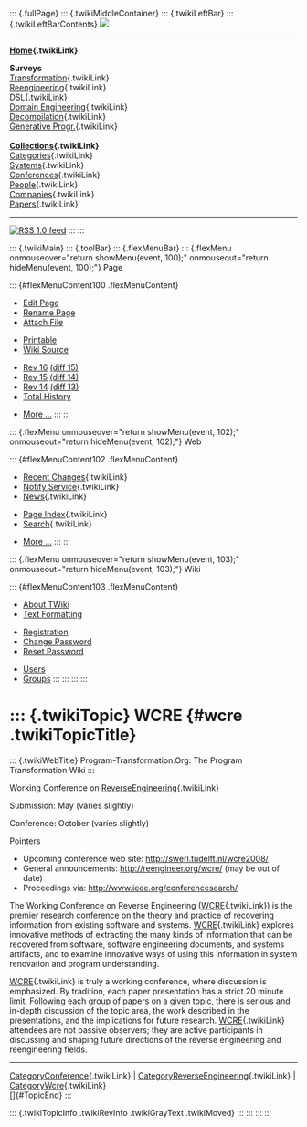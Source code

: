 ::: {.fullPage}
::: {.twikiMiddleContainer}
::: {.twikiLeftBar}
::: {.twikiLeftBarContents}
![](../pub/transformation.gif)

------------------------------------------------------------------------

**[Home](WebHome){.twikiLink}**

**Surveys**\
[Transformation](ProgramTransformation){.twikiLink}\
[Reengineering](ReengineeringWiki){.twikiLink}\
[DSL](DomainSpecificLanguages){.twikiLink}\
[Domain Engineering](DomainEngineering){.twikiLink}\
[Decompilation](DeCompilation){.twikiLink}\
[Generative Progr.](GenerativeProgrammingWiki){.twikiLink}\
\
**[Collections](CategoryCollection){.twikiLink}**\
[Categories](CategoryCategory){.twikiLink}\
[Systems](TransformationSystems){.twikiLink}\
[Conferences](TransformationConferences){.twikiLink}\
[People](TransformationPeople){.twikiLink}\
[Companies](TransformationCompanies){.twikiLink}\
[Papers](CategoryPaper){.twikiLink}

------------------------------------------------------------------------

[![](../pub/rss.gif "RSS 1.0 feed")](WebRss@skin=rss)
:::
:::

::: {.twikiMain}
::: {.toolBar}
::: {.flexMenuBar}
::: {.flexMenu onmouseover="return showMenu(event, 100);" onmouseout="return hideMenu(event, 100);"}
Page

::: {#flexMenuContent100 .flexMenuContent}
-   [Edit
    Page](http://www.program-transformation.org/edit/Transform/WCRE?t=1536826276)
-   [Rename
    Page](http://www.program-transformation.org/rename/Transform/WCRE)
-   [Attach
    File](http://www.program-transformation.org/attach/Transform/WCRE)

<!-- -->

-   [Printable](http://www.program-transformation.org/view/Transform/WCRE?skin=print.pattern)
-   [Wiki
    Source](http://www.program-transformation.org/view/Transform/WCRE?skin=text&raw=on&contenttype=text/plain)

<!-- -->

-   [Rev
    16](http://www.program-transformation.org/view/Transform/WCRE?rev=1.16)
    [(diff 15)](http://www.program-transformation.org/rdiff/Transform/WCRE?rev1=1.16&rev2=1.15)
-   [Rev
    15](http://www.program-transformation.org/view/Transform/WCRE?rev=1.15)
    [(diff 14)](http://www.program-transformation.org/rdiff/Transform/WCRE?rev1=1.15&rev2=1.14)
-   [Rev
    14](http://www.program-transformation.org/view/Transform/WCRE?rev=1.14)
    [(diff 13)](http://www.program-transformation.org/rdiff/Transform/WCRE?rev1=1.14&rev2=1.13)
-   [Total
    History](http://www.program-transformation.org/rdiff/Transform/WCRE)

<!-- -->

-   [More
    \...](http://www.program-transformation.org/oops/Transform/WCRE?template=oopsmore&param1=1.16&param2=1.16)
:::
:::

::: {.flexMenu onmouseover="return showMenu(event, 102);" onmouseout="return hideMenu(event, 102);"}
Web

::: {#flexMenuContent102 .flexMenuContent}
-   [Recent Changes](WebChanges){.twikiLink}
-   [Notify Service](WebNotify){.twikiLink}
-   [News](WebNews){.twikiLink}

<!-- -->

-   [Page Index](WebIndex){.twikiLink}
-   [Search](WebSearch){.twikiLink}

<!-- -->

-   [More
    \...](http://www.program-transformation.org/oops/Transform/WCRE?template=oopsmore&param1=1.16&param2=1.16)
:::
:::

::: {.flexMenu onmouseover="return showMenu(event, 103);" onmouseout="return hideMenu(event, 103);"}
Wiki

::: {#flexMenuContent103 .flexMenuContent}
-   [About
    TWiki](http://www.program-transformation.org/view/TWiki/WebHome)
-   [Text
    Formatting](http://www.program-transformation.org/view/TWiki/TextFormattingRules)

<!-- -->

-   [Registration](http://www.program-transformation.org/view/TWiki/TWikiRegistration)
-   [Change
    Password](http://www.program-transformation.org/view/TWiki/ChangePassword)
-   [Reset
    Password](http://www.program-transformation.org/view/TWiki/ResetPassword)

<!-- -->

-   [Users](http://www.program-transformation.org/view/Main/TWikiUsers)
-   [Groups](http://www.program-transformation.org/view/Main/TWikiGroups)
:::
:::
:::
:::

::: {.twikiTopic}
WCRE {#wcre .twikiTopicTitle}
====

::: {.twikiWebTitle}
Program-Transformation.Org: The Program Transformation Wiki
:::

Working Conference on
[ReverseEngineering](ReverseEngineering){.twikiLink}

Submission: May (varies slightly)

Conference: October (varies slightly)

Pointers

-   Upcoming conference web site: <http://swerl.tudelft.nl/wcre2008/>
-   General announcements: <http://reengineer.org/wcre/> (may be out of
    date)
-   Proceedings via: <http://www.ieee.org/conferencesearch/>

The Working Conference on Reverse Engineering ([WCRE](WCRE){.twikiLink})
is the premier research conference on the theory and practice of
recovering information from existing software and systems.
[WCRE](WCRE){.twikiLink} explores innovative methods of extracting the
many kinds of information that can be recovered from software, software
engineering documents, and systems artifacts, and to examine innovative
ways of using this information in system renovation and program
understanding.

[WCRE](WCRE){.twikiLink} is truly a working conference, where discussion
is emphasized. By tradition, each paper presentation has a strict 20
minute limit. Following each group of papers on a given topic, there is
serious and in-depth discussion of the topic area, the work described in
the presentations, and the implications for future research.
[WCRE](WCRE){.twikiLink} attendees are not passive observers; they are
active participants in discussing and shaping future directions of the
reverse engineering and reengineering fields.

------------------------------------------------------------------------

[CategoryConference](CategoryConference){.twikiLink} \|
[CategoryReverseEngineering](CategoryReverseEngineering){.twikiLink} \|
[CategoryWcre](CategoryWcre){.twikiLink}\
[]{#TopicEnd}
:::

::: {.twikiTopicInfo .twikiRevInfo .twikiGrayText .twikiMoved}
:::
:::
:::
:::
